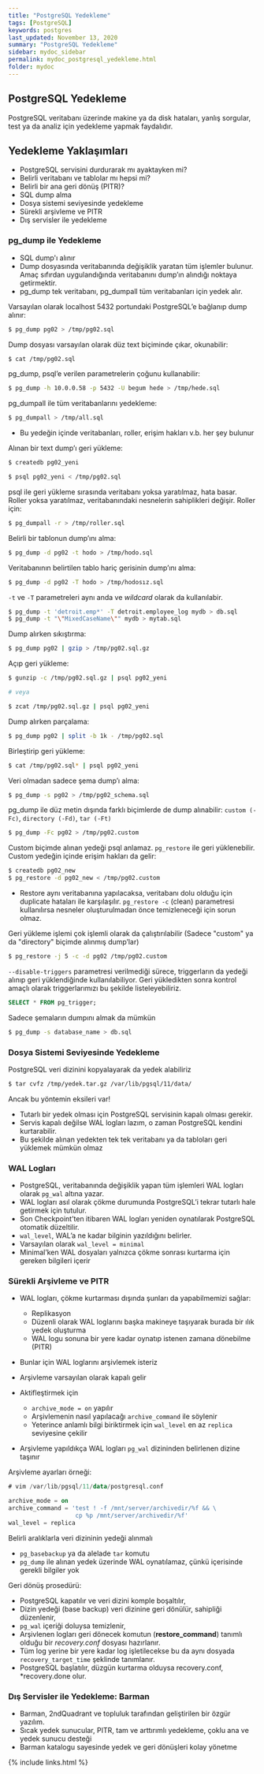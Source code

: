 ```yaml
---
title: "PostgreSQL Yedekleme"
tags: [PostgreSQL]
keywords: postgres
last_updated: November 13, 2020
summary: "PostgreSQL Yedekleme"
sidebar: mydoc_sidebar
permalink: mydoc_postgresql_yedekleme.html
folder: mydoc
---
```


## PostgreSQL Yedekleme

PostgreSQL veritabanı üzerinde makine ya da disk hataları, yanlış sorgular, test ya da analiz için yedekleme yapmak faydalıdır.

## Yedekleme Yaklaşımları

- PostgreSQL servisini durdurarak mı ayaktayken mi?
- Belirli veritabanı ve tablolar mı hepsi mi?
- Belirli bir ana geri dönüş (PITR)?
- SQL dump alma
- Dosya sistemi seviyesinde yedekleme
- Sürekli arşivleme ve PITR
- Dış servisler ile yedekleme

### pg_dump ile Yedekleme

- SQL dump'ı alınır
- Dump dosyasında veritabanında değişiklik yaratan tüm işlemler bulunur. Amaç sıfırdan uygulandığında veritabanını dump’ın alındığı noktaya getirmektir.
- pg_dump tek veritabanı, pg_dumpall tüm veritabanları için yedek alır.

Varsayılan olarak localhost 5432 portundaki PostgreSQL’e bağlanıp dump alınır:

```sh
$ pg_dump pg02 > /tmp/pg02.sql
```

Dump dosyası varsayılan olarak düz text biçiminde çıkar, okunabilir:

```sh
$ cat /tmp/pg02.sql
```

pg_dump, psql’e verilen parametrelerin çoğunu kullanabilir:

```sh
$ pg_dump -h 10.0.0.58 -p 5432 -U begum hede > /tmp/hede.sql
```

pg_dumpall ile tüm veritabanlarını yedekleme:

```sh
$ pg_dumpall > /tmp/all.sql
```

- Bu yedeğin içinde veritabanları, roller, erişim hakları v.b. her şey bulunur

Alınan bir text dump’ı geri yükleme:

```sh
$ createdb pg02_yeni

$ psql pg02_yeni < /tmp/pg02.sql
```

psql ile geri yükleme sırasında veritabanı yoksa yaratılmaz, hata basar. Roller yoksa yaratılmaz, veritabanındaki nesnelerin sahiplikleri değişir. Roller için:

```sh
$ pg_dumpall -r > /tmp/roller.sql
```

Belirli bir tablonun dump’ını alma:

```sh
$ pg_dump -d pg02 -t hodo > /tmp/hodo.sql
```

Veritabanının belirtilen tablo hariç gerisinin dump’ını alma:

```sh
$ pg_dump -d pg02 -T hodo > /tmp/hodosız.sql
```

`-t` ve `-T` parametreleri aynı anda ve *wildcard* olarak da kullanılabir.

```sh
$ pg_dump -t 'detroit.emp*' -T detroit.employee_log mydb > db.sql
$ pg_dump -t "\"MixedCaseName\"" mydb > mytab.sql
```

Dump alırken sıkıştırma:

```sh
$ pg_dump pg02 | gzip > /tmp/pg02.sql.gz
```

Açıp geri yükleme:

```sh
$ gunzip -c /tmp/pg02.sql.gz | psql pg02_yeni

# veya

$ zcat /tmp/pg02.sql.gz | psql pg02_yeni
```

Dump alırken parçalama:

```sh
$ pg_dump pg02 | split -b 1k - /tmp/pg02.sql
```

Birleştirip geri yükleme:

```sh
$ cat /tmp/pg02.sql* | psql pg02_yeni
```

Veri olmadan sadece şema dump’ı alma:

```sh
$ pg_dump -s pg02 > /tmp/pg02_schema.sql
```

pg_dump ile düz metin dışında farklı biçimlerde de dump alınabilir: `custom (-Fc)`, `directory (-Fd)`, `tar (-Ft)`

```sh
$ pg_dump -Fc pg02 > /tmp/pg02.custom
```

Custom biçimde alınan yedeği psql anlamaz. `pg_restore` ile geri yüklenebilir. Custom yedeğin içinde erişim hakları da gelir:

```sh
$ createdb pg02_new
$ pg_restore -d pg02_new < /tmp/pg02.custom
```

- Restore aynı veritabanına yapılacaksa, veritabanı dolu olduğu için duplicate hataları ile karşılaşılır. `pg_restore -c` (clean) parametresi kullanılırsa nesneler oluşturulmadan önce temizleneceği için sorun olmaz.

Geri yükleme işlemi çok işlemli olarak da çalıştırılabilir (Sadece "custom" ya da "directory" biçimde alınmış dump’lar)

```sh
$ pg_restore -j 5 -c -d pg02 /tmp/pg02.custom
```

``--disable-triggers`` parametresi verilmediği sürece, triggerların da yedeği alınıp geri yüklendiğinde kullanılabiliyor. Geri yükledikten sonra kontrol amaçlı olarak triggerlarımızı bu şekilde listeleyebiliriz.

```sql
SELECT * FROM pg_trigger;
```

Sadece şemaların dumpını almak da mümkün

```sh
$ pg_dump -s database_name > db.sql
```

### Dosya Sistemi Seviyesinde Yedekleme

PostgreSQL veri dizinini kopyalayarak da yedek alabiliriz

```sh
$ tar cvfz /tmp/yedek.tar.gz /var/lib/pgsql/11/data/
```

Ancak bu yöntemin eksileri var!

- Tutarlı bir yedek olması için PostgreSQL servisinin kapalı olması gerekir.
- Servis kapalı değilse WAL logları lazım, o zaman PostgreSQL kendini kurtarabilir.
- Bu şekilde alınan yedekten tek tek veritabanı ya da tabloları geri yüklemek mümkün olmaz

### WAL Logları

- PostgreSQL, veritabanında değişiklik yapan tüm işlemleri WAL logları olarak `pg_wal` altına yazar.
- WAL logları asıl olarak çökme durumunda PostgreSQL’i tekrar tutarlı hale getirmek için tutulur.
- Son Checkpoint’ten itibaren WAL logları yeniden oynatılarak PostgreSQL otomatik düzeltilir.
- `wal_level`, WAL’a ne kadar bilginin yazıldığını belirler.
- Varsayılan olarak `wal_level = minimal`
- Minimal’ken WAL dosyaları yalnızca çökme sonrası kurtarma için gereken bilgileri içerir

### Sürekli Arşivleme ve PITR

- WAL logları, çökme kurtarması dışında şunları da yapabilmemizi sağlar:
  - Replikasyon
  - Düzenli olarak WAL loglarını başka makineye taşıyarak burada bir ılık yedek oluşturma
  - WAL logu sonuna bir yere kadar oynatıp istenen zamana dönebilme (PITR)
- Bunlar için WAL loglarını arşivlemek isteriz

- Arşivleme varsayılan olarak kapalı gelir
- Aktifleştirmek için
  - `archive_mode = on` yapılır
  - Arşivlemenin nasıl yapılacağı `archive_command` ile söylenir
  - Yeterince anlamlı bilgi biriktirmek için `wal_level` en az `replica` seviyesine çekilir
- Arşivleme yapıldıkça WAL logları `pg_wal` dizininden belirlenen dizine taşınır

Arşivleme ayarları örneği:

```sql
# vim /var/lib/pgsql/11/data/postgresql.conf

archive_mode = on
archive_command = 'test ! -f /mnt/server/archivedir/%f && \
                   cp %p /mnt/server/archivedir/%f'
wal_level = replica
```

Belirli aralıklarla veri dizininin yedeği alınmalı

- `pg_basebackup` ya da alelade `tar` komutu
- `pg_dump` ile alınan yedek üzerinde WAL oynatılamaz, çünkü içerisinde gerekli bilgiler yok

Geri dönüş prosedürü:

- PostgreSQL kapatılır ve veri dizini komple boşaltılır,
- Dizin yedeği (base backup) veri dizinine geri dönülür, sahipliği düzenlenir,
- `pg_wal` içeriği doluysa temizlenir,
- Arşivlenen logları geri dönecek komutun (**restore_command**) tanımlı olduğu bir *recovery.conf* dosyası hazırlanır.
- Tüm log yerine bir yere kadar log işletilecekse bu da aynı dosyada `recovery_target_time` şeklinde tanımlanır.
- PostgreSQL başlatılır, düzgün kurtarma olduysa recovery.conf, *recovery.done olur.

### Dış Servisler ile Yedekleme: Barman

- Barman, 2ndQuadrant ve topluluk tarafından geliştirilen bir özgür yazılım. [](http://www.pgbarman.org/)
- Sıcak yedek sunucular, PITR, tam ve arttırımlı yedekleme, çoklu ana ve yedek sunucu desteği
- Barman katalogu sayesinde yedek ve geri dönüşleri kolay yönetme

{% include links.html %}
